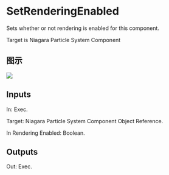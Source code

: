 # SetRenderingEnabled

Sets whether or not rendering is enabled for this component.

Target is Niagara Particle System Component

## 图示

![]($-20221218-20141632.png)

## Inputs

In: Exec.

Target: Niagara Particle System Component Object Reference.

In Rendering Enabled: Boolean.  

## Outputs

Out: Exec.

